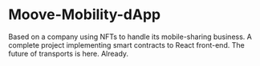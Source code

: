 # Moove-Mobility-dApp

Based on a company using NFTs to handle its mobile-sharing business. A complete project implementing smart contracts to React front-end.
The future of transports is here. Already.
